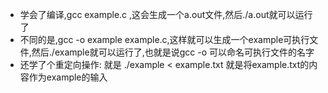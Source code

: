 - 学会了编译,gcc example.c ,这会生成一个a.out文件,然后./a.out就可以运行了
- 不同的是,gcc -o example example.c,这样就可以生成一个example可执行文件,然后./example就可以运行了,也就是说gcc -o 可以命名可执行文件的名字
- 还学了个重定向操作:
  就是   ./example < example.txt 
  就是将example.txt的内容作为example的输入